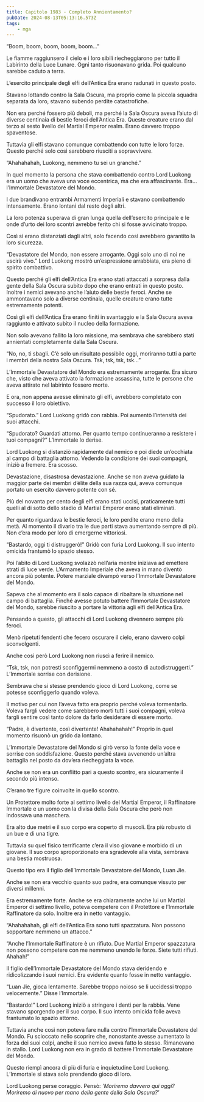 ```yaml
---
title: Capitolo 1983 - Completo Annientamento?
pubDate: 2024-08-13T05:13:16.573Z
tags:
    - mga
---
```





“Boom, boom, boom, boom, boom…”


Le fiamme raggiunsero il cielo e i loro sibili riecheggiarono per tutto il Labirinto della Luce Lunare. Ogni tanto risuonavano grida. Poi qualcuno sarebbe caduto a terra.


L’esercito principale degli elfi dell’Antica Era erano radunati in questo posto.


Stavano lottando contro la Sala Oscura, ma proprio come la piccola squadra separata da loro, stavano subendo perdite catastrofiche.


Non era perché fossero più deboli, ma perché la Sala Oscura aveva l’aiuto di diverse centinaia di bestie feroci dell’Antica Era. Queste creature erano dal terzo al sesto livello del Martial Emperor realm. Erano davvero troppo spaventose.


Tuttavia gli elfi stavano comunque combattendo con tutte le loro forze. Questo perché solo così sarebbero riusciti a sopravvivere.


“Ahahahahah, Luokong, nemmeno tu sei un granché.”


In quel momento la persona che stava combattendo contro Lord Luokong era un uomo che aveva una voce eccentrica, ma che era affascinante. Era… l’Immortale Devastatore del Mondo.


I due brandivano entrambi Armamenti Imperiali e stavano combattendo intensamente. Erano lontani dal resto degli altri.


La loro potenza superava di gran lunga quella dell’esercito principale e le onde d’urto dei loro scontri avrebbe ferito chi si fosse avvicinato troppo.


Così si erano distanziati dagli altri, solo facendo così avrebbero garantito la loro sicurezza.


“Devastatore del Mondo, non essere arrogante. Oggi solo uno di noi ne uscirà vivo.” Lord Luokong mostrò un’espressione arrabbiata, era pieno di spirito combattivo.


Questo perché gli elfi dell’Antica Era erano stati attaccati a sorpresa dalla gente della Sala Oscura subito dopo che erano entrati in questo posto. Inoltre i nemici avevano anche l’aiuto delle bestie feroci. Anche se ammontavano solo a diverse centinaia, quelle creature erano tutte estremamente potenti.


Così gli elfi dell’Antica Era erano finiti in svantaggio e la Sala Oscura aveva raggiunto e attivato subito il nucleo della formazione.


Non solo avevano fallito la loro missione, ma sembrava che sarebbero stati annientati completamente dalla Sala Oscura.


“No, no, ti sbagli. C’è solo un risultato possibile oggi, moriranno tutti a parte i membri della nostra Sala Oscura. Tsk, tsk, tsk, tsk…”


L’Immortale Devastatore del Mondo era estremamente arrogante. Era sicuro che, visto che aveva attivato la formazione assassina, tutte le persone che aveva attirato nel labirinto fossero morte.


E ora, non appena avesse eliminato gli elfi, avrebbero completato con successo il loro obiettivo.


“Spudorato.” Lord Luokong gridò con rabbia. Poi aumentò l’intensità dei suoi attacchi.


“Spudorato? Guardati attorno. Per quanto tempo continueranno a resistere i tuoi compagni?” L’Immortale lo derise.


Lord Luokong si distanziò rapidamente dal nemico e poi diede un’occhiata al campo di battaglia attorno. Vedendo la condizione dei suoi compagni, iniziò a fremere. Era scosso.


Devastazione, disastrosa devastazione. Anche se non aveva guidato la maggior parte dei membri d’élite della sua razza qui, aveva comunque portato un esercito davvero potente con sé.


Più del novanta per cento degli elfi erano stati uccisi, praticamente tutti quelli al di sotto dello stadio di Martial Emperor erano stati eliminati.


Per quanto riguardava le bestie feroci, le loro perdite erano meno della metà. Al momento il divario tra le due parti stava aumentando sempre di più. Non c’era modo per loro di emergerne vittoriosi.


“Bastardo, oggi ti distruggerò!” Gridò con furia Lord Luokong. Il suo intento omicida frantumò lo spazio stesso.


Poi l’abito di Lord Luokong svolazzò nell’aria mentre iniziava ad emettere strati di luce verde. L’Armamento Imperiale che aveva in mano diventò ancora più potente. Potere marziale divampò verso l’Immortale Devastatore del Mondo.


Sapeva che al momento era il solo capace di ribaltare la situazione nel campo di battaglia. Finché avesse potuto battere l’Immortale Devastatore del Mondo, sarebbe riuscito a portare la vittoria agli elfi dell’Antica Era.


Pensando a questo, gli attacchi di Lord Luokong divennero sempre più feroci.


Menò ripetuti fendenti che fecero oscurare il cielo, erano davvero colpi sconvolgenti.


Anche così però Lord Luokong non riuscì a ferire il nemico.


“Tsk, tsk, non potresti sconfiggermi nemmeno a costo di autodistruggerti.” L’Immortale sorrise con derisione.


Sembrava che si stesse prendendo gioco di Lord Luokong, come se potesse sconfiggerlo quando voleva.


Il motivo per cui non l’aveva fatto era proprio perché voleva tormentarlo. Voleva fargli vedere come sarebbero morti tutti i suoi compagni, voleva fargli sentire così tanto dolore da farlo desiderare di essere morto.


“Padre, è divertente, così divertente! Ahahahahah!” Proprio in quel momento risuonò un grido da lontano.


L’Immortale Devastatore del Mondo si girò verso la fonte della voce e sorrise con soddisfazione. Questo perché stava avvenendo un’altra battaglia nel posto da dov’era riecheggiata la voce.


Anche se non era un conflitto pari a questo scontro, era sicuramente il secondo più intenso.


C’erano tre figure coinvolte in quello scontro.


Un Protettore molto forte al settimo livello del Martial Emperor, il Raffinatore Immortale e un uomo con la divisa della Sala Oscura che però non indossava una maschera.


Era alto due metri e il suo corpo era coperto di muscoli. Era più robusto di un bue e di una tigre.

Tuttavia su quel fisico terrificante c’era il viso giovane e morbido di un giovane. Il suo corpo sproporzionato era sgradevole alla vista, sembrava una bestia mostruosa.


Questo tipo era il figlio dell’Immortale Devastatore del Mondo, Luan Jie.


Anche se non era vecchio quanto suo padre, era comunque vissuto per diversi millenni.


Era estremamente forte. Anche se era chiaramente anche lui un Martial Emperor di settimo livello, poteva competere con il Protettore e l’Immortale Raffinatore da solo. Inoltre era in netto vantaggio.

“Ahahahahah, gli elfi dell’Antica Era sono tutti spazzatura. Non possono sopportare nemmeno un attacco.”


“Anche l’Immortale Raffinatore è un rifiuto. Due Martial Emperor spazzatura non possono competere con me nemmeno unendo le forze. Siete tutti rifiuti. Ahahah!”


Il figlio dell’Immortale Devastatore del Mondo stava deridendo e ridicolizzando i suoi nemici. Era evidente quanto fosse in netto vantaggio.

“Luan Jie, gioca lentamente. Sarebbe troppo noioso se li uccidessi troppo velocemente.” Disse l’Immortale.

“Bastardo!” Lord Luokong iniziò a stringere i denti per la rabbia. Vene stavano sporgendo per il suo corpo. Il suo intento omicida folle aveva frantumato lo spazio attorno.

Tuttavia anche così non poteva fare nulla contro l’Immortale Devastatore del Mondo. Fu scioccato nello scoprire che, nonostante avesse aumentato la forza dei suoi colpi, anche il suo nemico aveva fatto lo stesso. Rimanevano in stallo. Lord Luokong non era in grado di battere l’Immortale Devastatore del Mondo.


Questo riempì ancora di più di furia e inquietudine Lord Luokong. L’Immortale si stava solo prendendo gioco di loro.


Lord Luokong perse coraggio. Pensò: <em>’Moriremo davvero qui oggi? Moriremo di nuovo per mano della gente della Sala Oscura?’</em>

